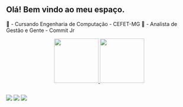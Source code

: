 ## Olá! Bem vindo ao meu espaço.

🎒 - Cursando Engenharia de Computação - CEFET-MG
👥 - Analista de Gestão e Gente - Commit Jr

<div align="center">
  <a href="https://github.com/felipecass15122">
  <img height="120em" src="https://github-readme-stats.vercel.app/api?username=felipecass15122&show_icons=true&theme=chartreuse-dark&include_all_commits=true&count_private=true"/>
  <img height=120em" src="https://github-readme-stats.vercel.app/api/top-langs/?username=felipecass15122&layout=compact&langs_count=7&theme=chartreuse-dark"/>
</div>

##

<div> 
  <a href="https://instagram.com/felipecass15122" target="_blank"><img src="https://img.shields.io/badge/-Instagram-%23E4405F?style=for-the-badge&logo=instagram&logoColor=white" target="_blank"></a>
  <a href = "mailto:felipecass15122@gmail.com"><img src="https://img.shields.io/badge/Gmail-D14836?style=for-the-badge&logo=gmail&logoColor=white" target="_blank"></a>
  <a href="https://www.linkedin.com/in/felipe-cassemiro-de-paiva/" target="_blank"><img src="https://img.shields.io/badge/-LinkedIn-%230077B5?style=for-the-badge&logo=linkedin&logoColor=white" target="_blank"></a> 
 
</div>
